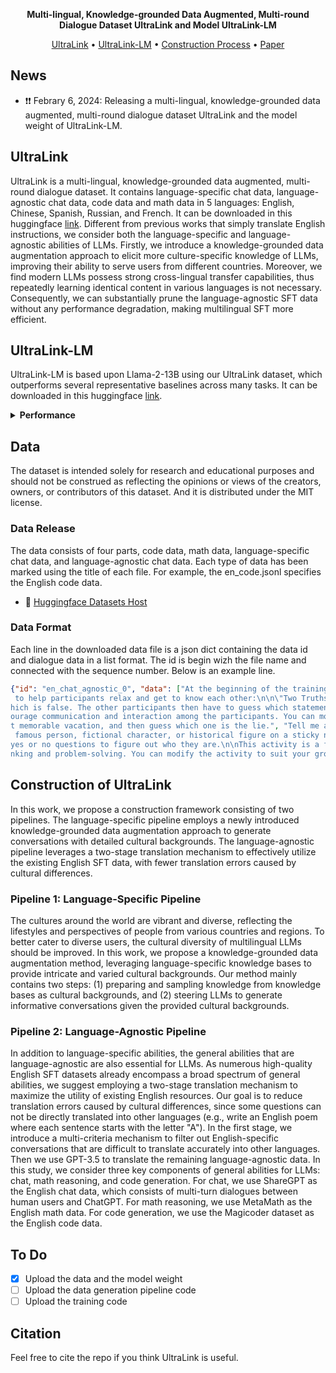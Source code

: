 
<div align="center">

**Multi-lingual, Knowledge-grounded Data Augmented, Multi-round Dialogue Dataset UltraLink and Model UltraLink-LM**

<p align="center">
 <a href="#UltraLink"> UltraLink</a> •
  <a href="#UltraLink-LM">UltraLink-LM</a> •
  <a href="#Construction-of-UltraLink">Construction Process</a> •
  <a href="https://arxiv.org/abs/2305.14233">Paper</a>
</p>

</div>

## News
- ❗️❗️ Febrary 6, 2024: Releasing a multi-lingual, knowledge-grounded data augmented, multi-round dialogue dataset UltraLink and the model weight of UltraLink-LM.

## UltraLink
UltraLink is a multi-lingual, knowledge-grounded data augmented, multi-round dialogue dataset. It contains language-specific chat data, language-agnostic chat data, code data and math data in 5 languages: English, Chinese, Spanish, Russian, and French. It can be downloaded in this huggingface [link](https://huggingface.co/datasets/R0k1e/UltraLink).
Different from previous works that simply translate English instructions, we consider both the language-specific and language-agnostic abilities of LLMs. Firstly, we introduce a knowledge-grounded data augmentation approach to elicit more culture-specific knowledge of LLMs, improving their ability to serve users from different countries. Moreover, we find modern LLMs possess strong cross-lingual transfer capabilities, thus repeatedly learning identical content in various languages is not necessary. Consequently, we can substantially prune the language-agnostic SFT data without any performance degradation, making multilingual SFT more efficient. 

## UltraLink-LM
UltraLink-LM is based upon Llama-2-13B using our UltraLink dataset, which outperforms several representative baselines across many tasks. It can be downloaded in this huggingface [link](https://huggingface.co/R0k1e/UltraLink-LM).


<details><summary> <b> Performance </b> </summary>
<p>

We report three evaluations in this section: multilingual HumanEval, MGSM, and OMGEval.
Evaluations of modern LLMs may be biased and affected by many factors, we are also actively working on more comprehensive evaluation methods.

#### Multilingual HumanEval 

[HumanEval](https://github.com/openai/human-eval) is a well-known benchmark for evaluating the code ability of LLMs. It execute the code snippets generated by the model and evaluate their correctness.  Since there are no existing multilingual test set for code generation, we use GPT-3.5 with carefully-designed prompts to translation HumanEval into other languages.

|Model|En|Zh|Es|Ru|Fr|Avg|
|-----|---|---|---|---|---|---|
|Bloomz-7b1-mt | 8.5 | 7.3 | 6.1 | 8.5 | 6.1 | 7.3 |
|Phoenix-inst-chat-7b | 11.0 | 10.4 | 8.5 | 1.2 | 13.4 | 12.2 |
|PolyLM-Multialpaca-13b | 8.5 | 7.3 | 6.1 | 6.1 | 6.1 | 6.8 |
|PolyLM-Chat-13b | 10.4 | 7.9 | 6.1 | 7.3 | 8.5 | 8.1 |
|Chimera-inst-chat-13b| 14.6 | 13.4 | 14.6 | 12.8 | 14.0 | 13.9 |
|Okapi-7b | 12.2 | 11.0 | 8.5 | 8.5 | 8.5 | 9.8 |
|Guanaco-7b | 9.2 | 6.7 | 11.0 | 9.8 | 12.8 | 9.9 |
|Guanaco-13b| 18.3 | 15.9 | 9.8 | 8.5 | 14.6 | 12.2 |
|UltraLink-LM  | 60.4 | 43.9 | 40.9 | 49.4 | 39.6 | 46.8|


#### MGSM

We employ [MGSM](https://github.com/google-research/url-nlp/tree/main/mgsm) to evaluate the math reasoning abilities, which is a multilingual benchmark. It compares the result with correct answers and evaluates the model's ability to perform mathematical reasoning.
|Model|En|Zh|Es|Ru|Fr|Avg|
|-----|---|---|---|---|---|---|
|Bloomz-7b1-mt | Bloomz-7b1 | xP3mt | 2.8 | 1.6 | 2.0 | 0.4 | 2.8 | 1.7 |
|Phoenix-inst-chat-7b | Bloomz-7b1 | Phoenix SFT data | 3.2 | 3.2 | 2.8 | 3.2 | 3.2 | 3.1 |
|PolyLM-Multialpaca-13b | PolyLM-13b | Multialpaca | 1.2 | 2.8 | 1.6 | 2.8 | 2.4 | 2.4 |
|PolyLM-Chat-13b | PolyLM-13b | Closed-source | 10.8 | 6.4 | 4.8 | 4.4 | 5.6 | 5.3 |
|Chimera-inst-chat-13b | Llama-13b | Phoenix SFT data | 14.0 | 11.6 | 10.0 | 12.0 | 12.8 | 11.6 |
|Okapi-7b |  Llama-2-7b |  Okapi Dataset | 4.0 | 2.4 | 3.6 | 4.4 | 4.8 | 3.8 |
|Guanaco-7b | Llama-2-7b | Guanaco Dataset | 4.0 | 1.6 | 3.2 | 2.8 | 4.4 | 3.0 |
|Guanaco-13b | Llama-2-13b | Guanaco Dataset | 13.6 | 10.8 | 11.2 | 6.4 | 5.2 | 8.4 |
|UltraLink-LM | Llama-2-13b | UltraLink | 70.4 | 56.0 | 70.4 | 64.8 | 63.6 | 63.7  |

#### OMGEval
We use the [OMGEval](https://github.com/blcuicall/OMGEval) to evaluate the chat ability, which is a multilingual version of the widely-used English benchmark AlpacaEval.

|Model|En|Zh|Es|Ru|Fr|Avg|
|-----|---|---|---|---|---|---|
|Bloomz-7b1-mt | Bloomz-7b1 | xP3mt | 0.0 | 0.9 | 0.1 | 0.5 | 0.3 | 0.4 |
|Phoenix-inst-chat-7b | Bloomz-7b1 | Phoenix SFT data | 6.9 | 13.3 | 7.4 | 2.9 | 8.1 | 7.7 |
|PolyLM-Multialpaca-13b | PolyLM-13b | Multialpaca | 3.4 | 5.0 | 2.1 | 5.1 | 2.2 | 3.6 |
|PolyLM-Chat-13b | PolyLM-13b | Closed-source | 7.7 | 14.0 | 6.1 | 5.5 | 4.8 | 7.6 |
|Chimera-inst-chat-13b | Llama-13b | Phoenix SFT data | 15.5 | 9.7 | 11.8 | 13.7 | 13.8 | 12.9 |
|Okapi-7b |  Llama-2-7b |  Okapi Dataset | 8.8 | 6.2 | 5.0 | 12.1 | 8.7 | 8.2 |
|Guanaco-7b | Llama-2-7b | Guanaco Dataset | 4.6 | 3.8 | 0.4 | 1.8 | 1.2 | 2.4 |
|Guanaco-13b | Llama-2-13b | Guanaco Dataset |  29.0 | 8.6 | 16.9 | 15.4 | 17.3 | 17.5 |
|UltraLink-LM | Llama-2-13b | UltraLink |  28.8 |  21.9 |  23.5 |  37.6 |  29.0 |  28.2  |

</p>
</details>

## Data

The dataset is intended solely for research and educational purposes and should not be construed as reflecting the opinions or views of the creators, owners, or contributors of this dataset. And it is distributed under the MIT license.


### Data Release
The data consists of four parts, code data, math data, language-specific chat data, and language-agnostic chat data. Each type of data has been marked using the title of each file. For example, the en_code.jsonl specifies the English code data.

- 🤗 [Huggingface Datasets Host](https://huggingface.co/datasets/R0k1e/UltraLink)


### Data Format
Each line in the downloaded data file is a json dict containing the data id and dialogue data in a list format. The id is begin wizh the file name and connected with the sequence number. Below is an example line.

```JSON
{"id": "en_chat_agnostic_0", "data": ["At the beginning of the training, tell me about an ice breaker that will help participants relax.", "Sure, here's an ice breaker activity that you can use
 to help participants relax and get to know each other:\n\n\"Two Truths and a Lie\"\n\nAsk each participant to come up with three statements about themselves, two of which are true and one of w
hich is false. The other participants then have to guess which statement is the lie.\n\nThis activity is a great way to get to know each other while having some fun. It's also a good way to enc
ourage communication and interaction among the participants. You can modify the activity to suit your group's preferences, such as asking participants to share their favorite hobby or their mos
t memorable vacation, and then guess which one is the lie.", "Tell me another ice-breaker.", "Sure, here's another ice-breaker activity that you can use:\n\n\"Who Am I?\"\n\nWrite the name of a
 famous person, fictional character, or historical figure on a sticky note, and then stick it on the forehead of each participant without showing them who they are. Each participant has to ask 
yes or no questions to figure out who they are.\n\nThis activity is a fun and engaging way to break the ice and get people talking to each other. It's also a great way to encourage creative thi
nking and problem-solving. You can modify the activity to suit your group's preferences, such as using famous quotes or song lyrics instead of famous people."]}

```

## Construction of UltraLink
 In this work, we propose a construction framework consisting of two pipelines. The language-specific pipeline employs a newly introduced knowledge-grounded data augmentation approach to generate conversations with detailed cultural backgrounds. The language-agnostic pipeline leverages a two-stage translation mechanism to effectively utilize the existing English SFT data, with fewer translation errors caused by cultural differences. 
### Pipeline 1: Language-Specific Pipeline
The cultures around the world are vibrant and diverse, reflecting the lifestyles and perspectives of people from various countries and regions. To better cater to diverse users, the cultural diversity of multilingual LLMs should be improved. In this work, we propose a knowledge-grounded data augmentation method, leveraging language-specific knowledge bases to provide intricate and varied cultural backgrounds. Our method mainly contains two steps: (1) preparing and sampling knowledge from knowledge bases as cultural backgrounds, and (2) steering LLMs to generate informative conversations given the provided cultural backgrounds.

### Pipeline 2: Language-Agnostic Pipeline
In addition to language-specific abilities, the general abilities that are language-agnostic are also essential for LLMs. As numerous high-quality English SFT datasets already encompass a broad spectrum of general abilities, we suggest employing a two-stage translation mechanism to maximize the utility of existing English resources. Our goal is to reduce translation errors caused by cultural differences, since some questions can not be directly translated into other languages (e.g., write an English poem where each sentence starts with the letter "A"). In the first stage, we introduce a multi-criteria mechanism to filter out English-specific conversations that are difficult to translate accurately into other languages. Then we use GPT-3.5 to translate the remaining language-agnostic data. 
In this study, we consider three key components of general abilities for LLMs: chat, math reasoning, and code generation. For chat, we use ShareGPT as the English chat data, which consists of multi-turn dialogues between human users and ChatGPT. For math reasoning, we use MetaMath as the English math data. For code generation, we use the Magicoder dataset as the English code data.

## To Do
- [x] Upload the data and the model weight
- [ ] Upload the data generation pipeline code
- [ ] Upload the training code

## Citation
Feel free to cite the repo if you think UltraLink is useful.

```bibtex
```
